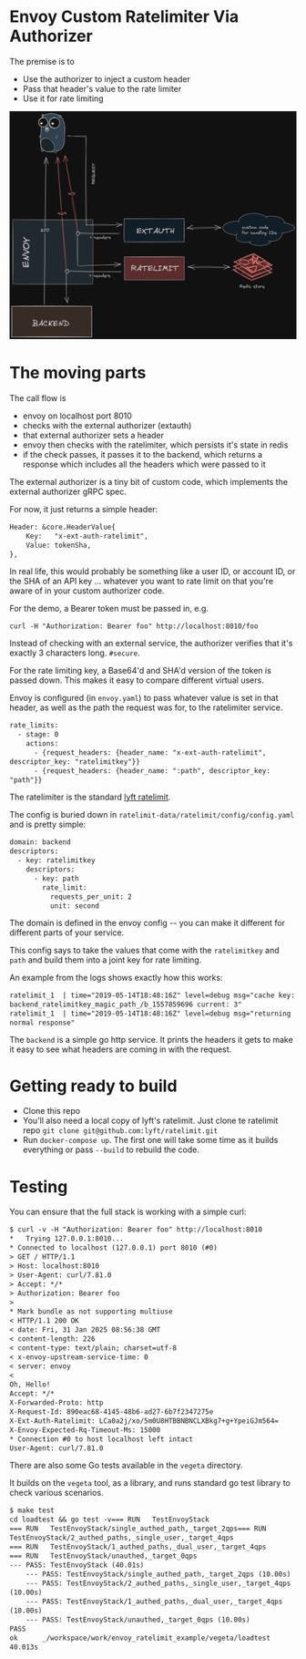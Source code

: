 # Envoy Custom Ratelimiter Via Authorizer

The premise is to

* Use the authorizer to inject a custom header
* Pass that header's value to the rate limiter
* Use it for rate limiting

![architecture](docs/envoy_arch.png)

# The moving parts

The call flow is

- envoy on localhost port 8010
- checks with the external authorizer (extauth)
- that external authorizer sets a header
- envoy then checks with the ratelimiter, which persists it's state in redis
- if the check passes, it passes it to the backend, which returns a response which includes all the headers which were passed to it

The external authorizer is a tiny bit of custom code, which implements the external authorizer gRPC spec.

For now, it just returns a simple header:

```
Header: &core.HeaderValue{
	Key:   "x-ext-auth-ratelimit",
	Value: tokenSha,
},
```

In real life, this would probably be something like a user ID, or account ID, or the SHA of an API key ... whatever you want to rate limit on that you're aware of in your custom authorizer code. 

For the demo, a Bearer token must be passed in, e.g.

```
curl -H "Authorization: Bearer foo" http://localhost:8010/foo
```

Instead of checking with an external service, the authorizer verifies that it's exactly 3 characters long. `#secure`.

For the rate limiting key, a Base64'd and SHA'd version of the token is passed down. This makes it easy to compare different virtual users.


Envoy is configured (in `envoy.yaml`) to pass whatever value is set in that header, as well as the path the request was for, to the ratelimiter service.

```
rate_limits:
  - stage: 0
	actions:
	  - {request_headers: {header_name: "x-ext-auth-ratelimit", descriptor_key: "ratelimitkey"}}
	  - {request_headers: {header_name: ":path", descriptor_key: "path"}}
```

The ratelimiter is the standard [lyft ratelimit](https://github.com/lyft/ratelimit).

The config is buried down in `ratelimit-data/ratelimit/config/config.yaml` and is pretty simple:

```
domain: backend
descriptors:
  - key: ratelimitkey
    descriptors:
      - key: path
        rate_limit:
          requests_per_unit: 2
          unit: second
```

The domain is defined in the envoy config -- you can make it different for different parts of your service.

This config says to take the values that come with the `ratelimitkey` and `path` and build them into a joint key for rate limiting.

An example from the logs shows exactly how this works:

```
ratelimit_1  | time="2019-05-14T18:48:16Z" level=debug msg="cache key: backend_ratelimitkey_magic_path_/b_1557859696 current: 3"
ratelimit_1  | time="2019-05-14T18:48:16Z" level=debug msg="returning normal response"
```

The `backend` is a simple go http service. It prints the headers it gets to make it easy to see what headers are coming in with the request.

# Getting ready to build

* Clone this repo
* You'll also need a local copy of lyft's ratelimit. Just clone te ratelimit repo `git clone git@github.com:lyft/ratelimit.git`
* Run `docker-compose up`. The first one will take some time as it builds everything or pass `--build` to rebuild the code.

# Testing

You can ensure that the full stack is working with a simple curl:

```
$ curl -v -H "Authorization: Bearer foo" http://localhost:8010 
*   Trying 127.0.0.1:8010...
* Connected to localhost (127.0.0.1) port 8010 (#0)
> GET / HTTP/1.1
> Host: localhost:8010
> User-Agent: curl/7.81.0
> Accept: */*
> Authorization: Bearer foo
> 
* Mark bundle as not supporting multiuse
< HTTP/1.1 200 OK
< date: Fri, 31 Jan 2025 08:56:38 GMT
< content-length: 226
< content-type: text/plain; charset=utf-8
< x-envoy-upstream-service-time: 0
< server: envoy
< 
Oh, Hello!
Accept: */*
X-Forwarded-Proto: http
X-Request-Id: 890eac68-4145-48b6-ad27-6b7f2347275e
X-Ext-Auth-Ratelimit: LCa0a2j/xo/5m0U8HTBBNBNCLXBkg7+g+YpeiGJm564=
X-Envoy-Expected-Rq-Timeout-Ms: 15000
* Connection #0 to host localhost left intact
User-Agent: curl/7.81.0
```

There are also some Go tests available in the `vegeta` directory.

It builds on the `vegeta` tool, as a library, and runs standard go test library to check various scenarios.

```
$ make test
cd loadtest && go test -v=== RUN   TestEnvoyStack
=== RUN   TestEnvoyStack/single_authed_path,_target_2qps=== RUN   TestEnvoyStack/2_authed_paths,_single_user,_target_4qps
=== RUN   TestEnvoyStack/1_authed_paths,_dual_user,_target_4qps
=== RUN   TestEnvoyStack/unauthed,_target_0qps
--- PASS: TestEnvoyStack (40.01s)
    --- PASS: TestEnvoyStack/single_authed_path,_target_2qps (10.00s)
    --- PASS: TestEnvoyStack/2_authed_paths,_single_user,_target_4qps (10.00s)
    --- PASS: TestEnvoyStack/1_authed_paths,_dual_user,_target_4qps (10.00s)
    --- PASS: TestEnvoyStack/unauthed,_target_0qps (10.00s)
PASS
ok      _/workspace/work/envoy_ratelimit_example/vegeta/loadtest        40.013s
```
